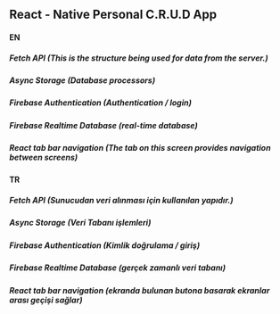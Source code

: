 
## React - Native Personal C.R.U.D App

#### EN

##### Fetch API (This is the structure being used for data from the server.)
##### Async Storage (Database processors)
##### Firebase Authentication (Authentication / login)
##### Firebase Realtime Database (real-time database)
##### React tab bar navigation (The tab on this screen provides navigation between screens)


#### TR

##### Fetch API  (Sunucudan veri alınması için kullanılan yapıdır.)
##### Async Storage (Veri Tabanı işlemleri)
##### Firebase Authentication (Kimlik doğrulama / giriş)
##### Firebase Realtime Database (gerçek zamanlı veri tabanı)
##### React tab bar navigation (ekranda bulunan butona basarak ekranlar arası geçişi sağlar)




